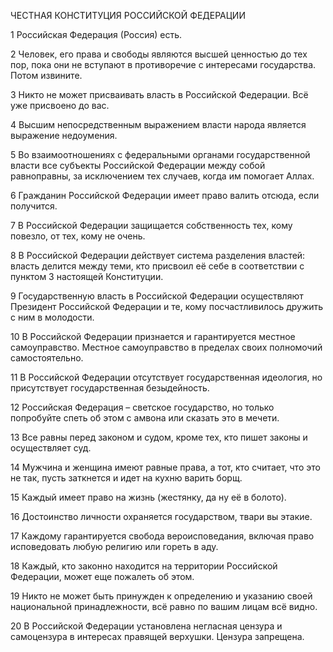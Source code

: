 ЧЕСТНАЯ КОНСТИТУЦИЯ РОССИЙСКОЙ ФЕДЕРАЦИИ

1
Российская Федерация (Россия) есть.

2
Человек, его права и свободы являются высшей ценностью до тех пор, пока они не вступают в противоречие с интересами государства. Потом извините.

3
Никто не может присваивать власть в Российской Федерации. Всё уже присвоено до вас.

4
Высшим непосредственным выражением власти народа является выражение недоумения.

5
Во взаимоотношениях с федеральными органами государственной власти все субъекты Российской Федерации между собой равноправны, за исключением тех случаев, когда им помогает Аллах.

6
Гражданин Российской Федерации имеет право валить отсюда, если получится.

7
В Российской Федерации защищается собственность тех, кому повезло, от тех, кому не очень.

8
В Российской Федерации действует система разделения властей: власть делится между теми, кто присвоил её себе в соответствии с пунктом 3 настоящей Конституции.

9
Государственную власть в Российской Федерации осуществляют Президент Российской Федерации и те, кому посчастливилось дружить с ним в молодости.

10
В Российской Федерации признается и гарантируется местное самоуправство. Местное самоуправство в пределах своих полномочий самостоятельно.

11
В Российской Федерации отсутствует государственная идеология, но присутствует государственная безыдейность.

12
Российская Федерация – светское государство, но только попробуйте спеть об этом с амвона или сказать это в мечети.

13
Все равны перед законом и судом, кроме тех, кто пишет законы и осуществляет суд.

14
Мужчина и женщина имеют равные права, а тот, кто считает, что это не так, пусть заткнется и идет на кухню варить борщ.

15
Каждый имеет право на жизнь (жестянку, да ну её в болото).

16
Достоинство личности охраняется государством, твари вы этакие.

17
Каждому гарантируется свобода вероисповедания, включая право исповедовать любую религию или гореть в аду.

18
Каждый, кто законно находится на территории Российской Федерации, может еще пожалеть об этом.

19
Никто не может быть принужден к определению и указанию своей национальной принадлежности, всё равно по вашим лицам всё видно.

20
В Российской Федерации установлена негласная цензура и самоцензура в интересах правящей верхушки. Цензура запрещена.
